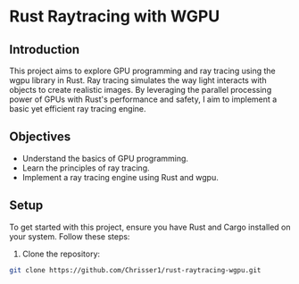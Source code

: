 # Rust Raytracing with WGPU

## Introduction
This project aims to explore GPU programming and ray tracing using the wgpu library in Rust. Ray tracing simulates the way light interacts with objects to create realistic images. By leveraging the parallel processing power of GPUs with Rust's performance and safety, I aim to implement a basic yet efficient ray tracing engine.

## Objectives
- Understand the basics of GPU programming.
- Learn the principles of ray tracing.
- Implement a ray tracing engine using Rust and wgpu.

## Setup
To get started with this project, ensure you have Rust and Cargo installed on your system. Follow these steps:

1. Clone the repository:
```bash
git clone https://github.com/Chrisser1/rust-raytracing-wgpu.git
```
